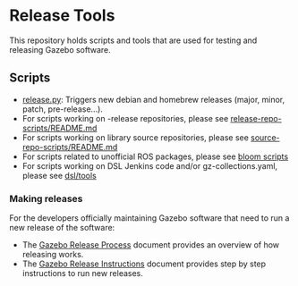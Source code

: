 # Release Tools

This repository holds scripts and tools that are used for testing and releasing
Gazebo software.

## Scripts

  * [release.py](release.py): Triggers new debian and homebrew releases (major, minor, patch, pre-release...).
  * For scripts working on -release repositories, please see [release-repo-scripts/README.md](release-repo-scripts/README.md)
  * For scripts working on library source repositories, please see [source-repo-scripts/README.md](source-repo-scripts/README.md)
  * For scripts related to unofficial ROS packages, please see [bloom scripts](bloom/ros_gazebo_pkgs/README.md)
  * For scripts working on DSL Jenkins code and/or gz-collections.yaml, please see [dsl/tools](jenkins-scripts/dsl/tools/README.md)

### Making releases

For the developers officially maintaining Gazebo software that need to run a new release of the software:

 * The [Gazebo Release Process](https://gazebosim.org/docs/garden/release)
   document provides an overview of how releasing works.
 * The [Gazebo Release Instructions](https://gazebosim.org/docs/garden/releases-instructions)
   document provides step by step instructions to run new releases.

